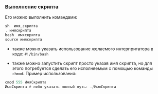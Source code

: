 ### Выполнение скрипта

Его можно выполнить командами:
```python
sh  имя_скрипта
. имяскрипта
bash  имяскрипта
source имяскрипта
```

* также можно указать использование желаемого интерпритатора в коде:
`#!/bin/bash`

* также можно запустить скрипт просто указав имя скрипта, но для этого потребуется сделать его исполняемым с помощью команды `chmod`.
Пример использования:
```haskell
cmod 555 ИмяСкрипта
ИмяСкрипта # либо указать полный путь: ./ИмяСкрипта
```



